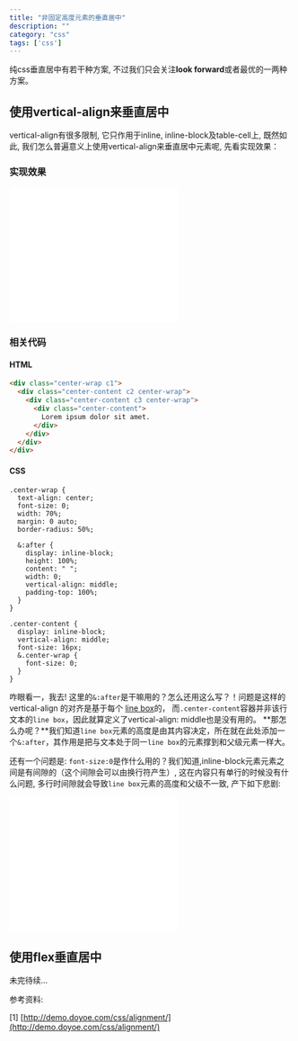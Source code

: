 ```yaml
---
title: "非固定高度元素的垂直居中"
description: ""
category: "css"
tags: ['css']
---
```


纯css垂直居中有若干种方案, 不过我们只会关注**look forward**或者最优的一两种方案。

## 使用vertical-align来垂直居中

vertical-align有很多限制, 它只作用于inline, inline-block及table-cell上, 既然如此,
我们怎么普遍意义上使用vertical-align来垂直居中元素呢, 先看实现效果：

### 实现效果
<iframe width="300" height="240" src="/embed/vertical-align/vertical-align.html" frameborder="0" allowfullscreen></iframe>

### 相关代码


#### HTML
```html
<div class="center-wrap c1">
  <div class="center-content c2 center-wrap">
    <div class="center-content c3 center-wrap">
      <div class="center-content">
        Lorem ipsum dolor sit amet.
      </div>
    </div>
  </div>
</div>
```
#### CSS
```css{9-13,22-24}
.center-wrap {
  text-align: center;
  font-size: 0;
  width: 70%;
  margin: 0 auto;
  border-radius: 50%;

  &:after {
    display: inline-block;
    height: 100%;
    content: " ";
    width: 0;
    vertical-align: middle;
    padding-top: 100%;
  }
}

.center-content {
  display: inline-block;
  vertical-align: middle;
  font-size: 16px;
  &.center-wrap {
    font-size: 0;
  }
}
```

咋眼看一，我去! 这里的`&:after`是干嘛用的？怎么还用这么写？！问题是这样的vertical-align
的对齐是基于每个 [line box](http://www.w3.org/TR/CSS21/visuren.html#inline-formatting)的，
而`.center-content`容器并非该行文本的`line box`，因此就算定义了vertical-align: middle也是没有用的。
**那怎么办呢？**我们知道`line box`元素的高度是由其内容决定，所在就在此处添加一个`&:after`，其作用是把与文本处于同一`line box`的元素撑到和父级元素一样大。

还有一个问题是: `font-size:0`是作什么用的？我们知道,inline-block元素元素之间是有间隙的（这个间隙会可以由换行符产生）,
这在内容只有单行的时候没有什么问题, 多行时间隙就会导致`line box`元素的高度和父级不一致, 产下如下悲剧:

<iframe width="300" height="240" src="/embed/vertical-align/vertical-align-break.html" frameborder="0" allowfullscreen></iframe>

## 使用flex垂直居中

未完待续...


参考资料:

[1] [http://demo.doyoe.com/css/alignment/](http://demo.doyoe.com/css/alignment/)

